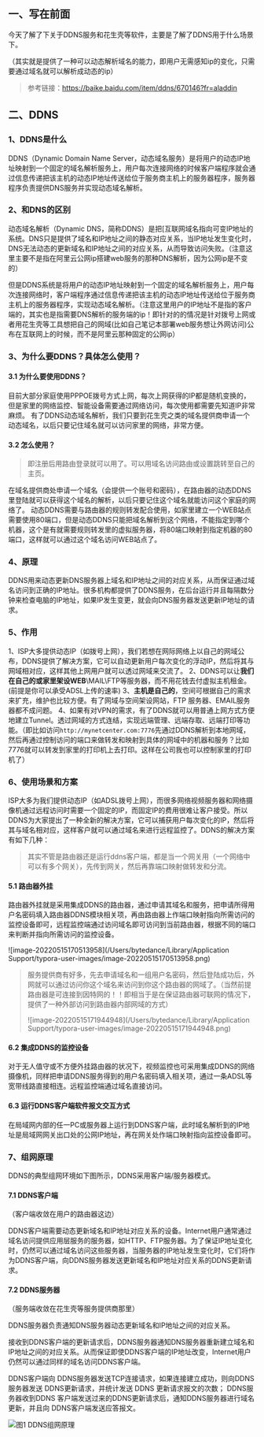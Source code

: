## 一、写在前面

今天了解了下关于DDNS服务和花生壳等软件，主要是了解了DDNS用于什么场景下。

（其实就是提供了一种可以动态解析域名的能力，即用户无需感知ip的变化，只需要通过域名就可以解析成动态的ip）

> 参考链接：https://baike.baidu.com/item/ddns/670146?fr=aladdin

## 二、DDNS

### 1、DDNS是什么

DDNS（Dynamic Domain Name Server，动态域名服务）是将用户的动态IP地址映射到一个固定的域名解析服务上，用户每次连接网络的时候客户端程序就会通过信息传递把该主机的动态IP地址传送给位于服务商主机上的服务器程序，服务器程序负责提供DNS服务并实现动态域名解析。

### 2、和DNS的区别

动态域名解析（Dynamic DNS，简称DDNS）是把[互联网域名指向可变IP地址的系统。DNS只是提供了域名和IP地址之间的静态对应关系，当IP地址发生变化时，DNS无法动态的更新域名和IP地址之间的对应关系，从而导致访问失败。（注意这里主要不是指在阿里云公网ip搭建web服务的那种DNS解析，因为公网ip是不变的）

但是DDNS系统是将用户的动态IP地址映射到一个固定的域名解析服务上，用户每次连接网络时，客户端程序通过信息传递把该主机的动态IP地址传送给位于服务商主机上的服务器程序，实现动态域名解析。（注意这里用户的IP地址不是指的客户端的，其实也是指需要DNS解析的服务端的ip！即针对的的情况是针对拨号上网或者用花生壳等工具想把自己的网域(比如自己笔记本部署web服务想让外网访问)公布在互联网上的时候，而不是阿里云那种固定的公网ip）

### 3、为什么要DDNS？具体怎么使用？

#### 3.1 为什么要使用DDNS？

目前大部分家庭使用PPPOE拨号方式上网，每次上网获得的IP都是随机变换的，但是家里的网络监控、智能设备需要通过网络访问，每次使用都需要先知道IP非常麻烦。
有了DDNS动态域名解析，我们只要到花生壳之类的域名提供商申请一个动态域名，以后只要记住域名就可以访问家里的网络，非常方便。

#### 3.2 怎么使用？

> 即注册后用路由登录就可以用了。可以用域名访问路由或设置跳转至自己的主页。

在域名提供商处申请一个域名（会提供一个账号和密码），在路由器的动态DDNS里登陆就可以获得这个域名的解析，以后只要记住这个域名就能访问这个家庭的网络了。
动态DDNS需要与路由器的规则转发配合使用，如家里建立一个WEB站点需要使用80端口，但是动态DDNS只能把域名解析到这个网络，不能指定到哪个机器，这个是有就需要规则转发里的虚拟服务器，将80端口映射到指定机器的80端口，这样就可以通过这个域名访问WEB站点了。

### 4、原理

DDNS用来动态更新DNS服务器上域名和IP地址之间的对应关系，从而保证通过域名访问到正确的IP地址。很多机构都提供了DDNS服务，在后台运行并且每隔数分钟来检查电脑的IP地址，如果IP发生变更，就会向DNS服务器发送更新IP地址的请求。

### 5、作用

1、ISP大多提供动态IP（如拨号上网），我们若想在网际网络上以自己的网域公布，DDNS提供了解决方案，它可以自动更新用户每次变化的浮动IP，然后将其与网域相对应，这样其他上网用户就可以透过网域来交流了。
2、DDNS可以让**我们在自己的或家里架设WEB**\MAIL\FTP等服务器，而不用花钱去付虚拟主机租金。(前提是你可以承受ADSL上传的速率)
3、**主机是自己的**，空间可根据自己的需求来扩充，维护也比较方便。有了网域与空间架设网站，FTP 服务器、EMAIL服务器都不成问题。
4、如果有对VPN的需求，有了DDNS就可以用普通上网方式方便地建立Tunnel。透过网域的方式连结，实现远端管理、远端存取、远端打印等功能。（即比如访问`http://mynetcenter.com:7776`先通过DDNS解析到本地网域，然后再通过控制访问的端口来做转发和映射到具体的网域中的机器和服务？比如7776就可以转发到家里的打印机上去打印。这样在公司我也可以控制家里的打印机了）



### 6、使用场景和方案

ISP大多为我们提供动态IP（如ADSL拨号上网），而很多网络视频服务器和网络摄像机通过远程访问时需要一个固定的IP，而固定IP的费用很难让客户接受。所以DDNS为大家提出了一种全新的解决方案，它可以捕获用户每次变化的IP，然后将其与域名相对应，这样客户就可以通过域名来进行远程监控了。DDNS的解决方案有如下几种：

> 其实不管是路由器还是运行ddns客户端，都是当一个网关用（一个网络中可以有多个网关），先传到网关，然后再靠端口映射做转发和分流。

#### 5.1 路由器外挂

路由器外挂就是采用集成DDNS的路由器，通过申请其域名和服务，把申请所得用户名密码填入路由器DDNS模块相关项，再由路由器上作端口映射指向所需访问的监控设备即可，远程监控端通过访问域名即可访问到当前路由器，根据不同的端口来判断并指向所需访问的监控设备。

![image-20220515170513958](/Users/bytedance/Library/Application Support/typora-user-images/image-20220515170513958.png)

> 服务提供商有好多，先去申请域名和一组用户名密码，然后登陆成功后，外网就可以通过访问你这个域名来访问到你这个路由器的网域了。（当然前提路由器是可连接到因特网的！！即相当于是在保证路由器可联网的情况下，提供了一种外部访问到路由器内部网域的方式）
>
> ![image-20220515171944948](/Users/bytedance/Library/Application Support/typora-user-images/image-20220515171944948.png)

#### 6.2 集成DDNS的监控设备

对于无人值守或不方便外挂路由器的状况下，视频监控也可采用集成DDNS的网络摄像机，同样把申请DDNS服务得到的用户名密码填入相关项，通过一条ADSL等宽带线路直接相连。远程监控端通过域名直接访问。

#### 6.3 运行DDNS客户端软件报文交互方式

在局域网内部的任一PC或服务器上运行到DDNS客户端，此时域名解析到的IP地址是局域网网关出口处的公网IP地址，再在网关处作端口映射指向监控设备即可。 

### 7、组网原理

DDNS的典型组网环境如下图所示，DDNS采用客户端/服务器模式。

#### 7.1 DDNS客户端

（客户端收敛在用户的路由器这边）

DDNS客户端需要动态更新域名和IP地址对应关系的设备。Internet用户通常通过域名访问提供应用层服务的服务器，如HTTP、FTP服务器。为了保证IP地址变化时，仍然可以通过域名访问这些服务器，当服务器的IP地址发生变化时，它们将作为DDNS客户端，向DDNS服务器发送更新域名和IP地址对应关系的DDNS更新请求。

#### 7.2 DDNS服务器

（服务端收敛在花生壳等服务提供商那里）

DDNS服务器负责通知DNS服务器动态更新域名和IP地址之间的对应关系。

接收到DDNS客户端的更新请求后，DDNS服务器通知DNS服务器重新建立域名和IP地址之间的对应关系。从而保证即使DDNS客户端的IP地址改变，Internet用户仍然可以通过同样的域名访问DDNS客户端。

DDNS客户端向 DDNS服务器发送TCP连接请求，如果连接建立成功，则向DDNS服务器发送 DDNS更新请求，并统计发送 DDNS 更新请求报文的次数；
DDNS服务器收到DDNS 客户端发送过来的DDNS更新请求后，通知DDNS服务器进行域名更新，并且向 DDNS客户端发送应答报文。 



![图1 DDNS组网原理](https://bkimg.cdn.bcebos.com/pic/9345d688d43f879460c6716ed21b0ef41bd53ab0?x-bce-process=image/resize,m_lfit,w_440,limit_1/format,f_auto)
